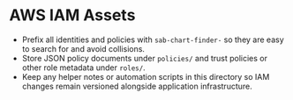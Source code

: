# AWS IAM Assets

- Prefix all identities and policies with `sab-chart-finder-` so they are easy to search for and avoid collisions.
- Store JSON policy documents under `policies/` and trust policies or other role metadata under `roles/`.
- Keep any helper notes or automation scripts in this directory so IAM changes remain versioned alongside application infrastructure.
